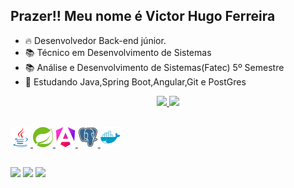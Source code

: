 
## Prazer!! Meu nome é Victor Hugo Ferreira
- 🔥 Desenvolvedor Back-end júnior.
- 📚 Técnico em Desenvolvimento de Sistemas
- 📚 Análise e Desenvolvimento de Sistemas(Fatec) 5º Semestre
- 🌱 Estudando Java,Spring Boot,Angular,Git e PostGres

<div align="center">
  <a href="https://github.com/victormarinho1">
  <img height="147em" src="https://github-readme-stats.vercel.app/api?username=victormarinho1&show_icons=true&theme=tokyonight&include_all_commits=true&count_private=true"/>
  <img height="147em" src="https://github-readme-stats.vercel.app/api/top-langs/?username=victormarinho1&layout=compact&langs_count=7&theme=tokyonight"/>
</div>
  
<div style="display: inline_block"><br>
   
  <code><img height="32" src="https://raw.githubusercontent.com/devicons/devicon/master/icons/java/java-original.svg"></code>
  <code><img height="32" src="https://raw.githubusercontent.com/devicons/devicon/master/icons/spring/spring-original.svg"></code>
  <code><img height="32" src="https://raw.githubusercontent.com/devicons/devicon/master/icons/angular/angular-original.svg"></code>
  <code><img height="32" src="https://raw.githubusercontent.com/devicons/devicon/master/icons/postgresql/postgresql-original.svg"></code>
  <code><img height="32" src="https://raw.githubusercontent.com/devicons/devicon/master/icons/docker/docker-plain.svg"></code>
  
</div>  
 
 ##
 
<div> 
  <a href="https://www.linkedin.com/in/victor-hugo-ferreira12/" target="_blank"><img src="https://img.shields.io/badge/-LinkedIn-%230077B5?style=for-the-badge&logo=linkedin&logoColor=white" target="_blank"></a>   
  <a href = "mailto:victorhugoferreira452@gmail.com"><img src="https://img.shields.io/badge/-Gmail-%23333?style=for-the-badge&logo=gmail&logoColor=white" target="_blank"></a>
  <a href="https://discord.com/channels/@me" target="_blank"><img src="https://img.shields.io/badge/Discord-7289DA?style=for-the-badge&logo=discord&logoColor=white" target="_blank"></a> 
</div>
